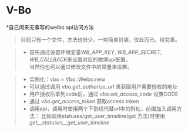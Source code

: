 # V-Bo
*自己闲来无事写的weibo api访问方法

> 目前只有一个文件，方法也很少，一些简单封装，仅此而已。待完善。

> - 首先通过设置环境变量*WB_APP_KEY*, *WB_APP_SECRET*, *WB_CALLBACK*来设置对应的微博api配置。\
当然你也可以通过修改文件中的常量来设置。

> - 实例化：vbo = Vbo::Weibo.new
> - 可以通过调用 *vbo.get_authorize_url* 来获取用户需要授权的地址
> - 用户授权后拿到code后，通过 *vbo.set_access_code* 设置CODE
> - 通过 *vbo.get_access_token* 获取access token
> - 调用api，调用时使用两个下划线代替url中的斜杠，前缀加入调用方法：
> 比如调用statuses/get_user_timeline(get 方法)时使用*get__statuses__get_user_timeline*
